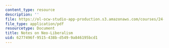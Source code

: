 ```yaml
---
content_type: resource
description: ''
file: https://ol-ocw-studio-app-production.s3.amazonaws.com/courses/24-912-black-matters-introduction-to-black-studies-spring-2017/6277496f9515438bd5499a846195bcd1_MIT24_912s17_chomsky_neolib.pdf
file_type: application/pdf
resourcetype: Document
title: Notes on Neo-Liberalism
uid: 6277496f-9515-438b-d549-9a846195bcd1
---
```

